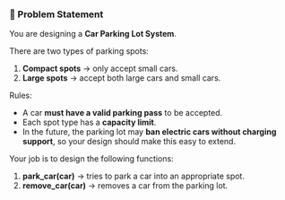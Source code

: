 ### 📌 Problem Statement

You are designing a **Car Parking Lot System**.

There are two types of parking spots:

1. **Compact spots** → only accept small cars.
2. **Large spots** → accept both large cars and small cars.

Rules:

* A car **must have a valid parking pass** to be accepted.
* Each spot type has a **capacity limit**.
* In the future, the parking lot may **ban electric cars without charging support**, so your design should make this easy to extend.

Your job is to design the following functions:

1. **park\_car(car)** → tries to park a car into an appropriate spot.
2. **remove\_car(car)** → removes a car from the parking lot.
